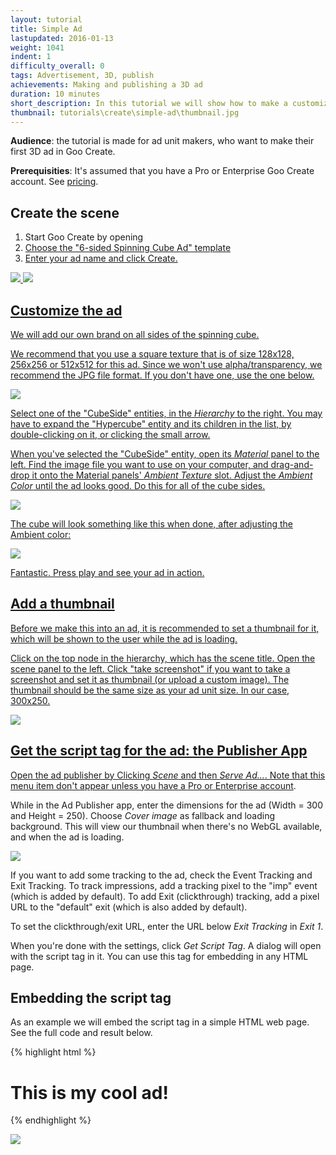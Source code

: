```yaml
---
layout: tutorial
title: Simple Ad
lastupdated: 2016-01-13
weight: 1041
indent: 1
difficulty_overall: 0
tags: Advertisement, 3D, publish
achievements: Making and publishing a 3D ad
duration: 10 minutes
short_description: In this tutorial we will show how to make a customized 300x250 Spinning Cube ad in Goo Create, starting from a template.
thumbnail: tutorials\create\simple-ad\thumbnail.jpg
---
```


<div class="hidewhenincreate">

<p>
<b>Audience</b>: the tutorial is made for ad unit makers, who want to make their first 3D ad in Goo Create.
</p>

<p>
<b>Prerequisities</b>: It's assumed that you have a Pro or Enterprise Goo Create account. See <a href="http://goocreate.com/pricing/">pricing</a>.
</p>

<h2>Create the scene</h2>

<ol>
<li>Start Goo Create by opening <a href="https://create.goocreate.com</a> in your browser.</li>
<li>Click "New Scene"</li>
<li>Choose the "6-sided Spinning Cube Ad" template</li>
<li>Enter your ad name and click Create.</li>
</ol>

<img src="create-scene-from-ad-template.png">

<img src="hyper-cube-in-create.png">

</div>

## Customize the ad

We will add our own brand on all sides of the spinning cube.

We recommend that you use a square texture that is of size 128x128, 256x256 or 512x512 for this ad. Since we won't use alpha/transparency, we recommend the JPG file format. If you don't have one, use the one below.

![](goo.png)

Select one of the "CubeSide" entities, in the *Hierarchy* to the right. You may have to expand the "Hypercube" entity and its children in the list, by double-clicking on it, or clicking the small arrow.

When you've selected the "CubeSide" entity, open its *Material* panel to the left. Find the image file you want to use on your computer, and drag-and-drop it onto the Material panels' *Ambient Texture* slot. Adjust the *Ambient Color* until the ad looks good. Do this for all of the cube sides.

![](drop-on-cube-side.jpg)

The cube will look something like this when done, after adjusting the Ambient color:

![](branded-hyper-cube.png)

Fantastic. Press play and see your ad in action.

## Add a thumbnail

Before we make this into an ad, it is recommended to set a thumbnail for it, which will be shown to the user while the ad is loading.

Click on the top node in the hierarchy, which has the scene title. Open the scene panel to the left. Click "take screenshot" if you want to take a screenshot and set it as thumbnail (or upload a custom image). The thumbnail should be the same size as your ad unit size. In our case, 300x250.

![](add-thumbnail.png)

## Get the script tag for the ad: the Publisher App

Open the ad publisher by Clicking *Scene* and then *Serve Ad...*. Note that this menu item don't appear unless you have a [Pro or Enterprise account](http://goocreate.com/pricing).

While in the Ad Publisher app, enter the dimensions for the ad (Width = 300 and Height = 250). Choose *Cover image* as fallback and loading background. This will view our thumbnail when there's no WebGL available, and when the ad is loading.

![](publisher.png)

If you want to add some tracking to the ad, check the Event Tracking and Exit Tracking. To track impressions, add a tracking pixel to the "imp" event (which is added by default). To add Exit (clickthrough) tracking, add a pixel URL to the "default" exit (which is also added by default).

To set the clickthrough/exit URL, enter the URL below *Exit Tracking* in *Exit 1*.

When you're done with the settings, click *Get Script Tag*. A dialog will open with the script tag in it. You can use this tag for embedding in any HTML page.

## Embedding the script tag

As an example we will embed the script tag in a simple HTML web page. See the full code and result below.

{% highlight html %}
<html>
<body>
  <h1>This is my cool ad!</h1>
  <script id="goo1454496358970" src="https://c1.goote.ch/srv/28389c0b2dfb33afd7c536a13739e1d31b59fce4/serve.js?elementId=goo1454496358970&sceneId=f1a78c3f5927452aa3e636fd84e75d42.scene&sceneName=My%20Ad&width=300&height=250&zIndex=1000&transparentBackground=false&loadingScreen=thumbnail&iframe=true&mraid=false&loadOn=polite&engineVersion=0.15.30&features=statemachine%2Cscript%2Chtml%2Cphysics&fallback=thumbnail&tracking=%7B%7D&exit=%7B%22default%22%3A%7B%22url%22%3A%22%22%2C%22tracking%22%3A%5B%5D%7D%7D" type="text/javascript"></script>
</body>
</html>
{% endhighlight %}

![](embed-ad.png)
